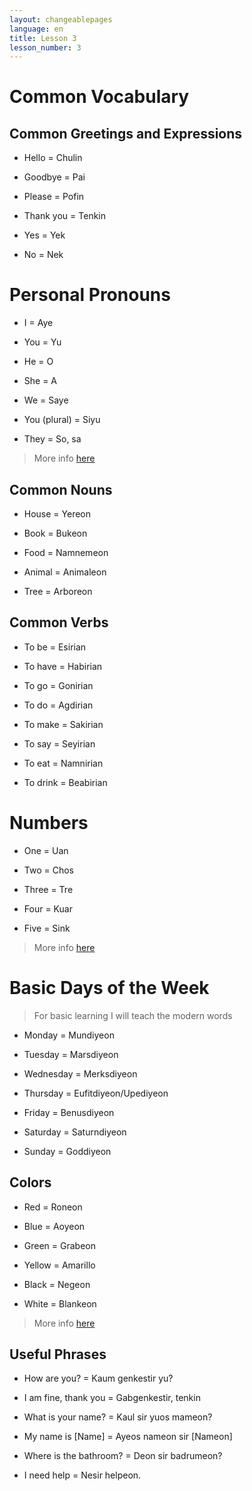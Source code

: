 ```yaml
---
layout: changeablepages
language: en
title: Lesson 3
lesson_number: 3
---
```


# Common Vocabulary

## Common Greetings and Expressions

- Hello = Chulin

- Goodbye = Pai

- Please = Pofin 

- Thank you = Tenkin

- Yes = Yek

- No = Nek

# Personal Pronouns

- I = Aye

- You = Yu

- He = O

- She = A

- We = Saye

- You (plural) = Siyu

- They = So, sa

> More info [here](../../../../docs/sentencewords/#personal-pronouns)

## Common Nouns

- House = Yereon

- Book = Bukeon

- Food = Namnemeon

- Animal = Animaleon

- Tree = Arboreon

## Common Verbs

- To be = Esirian

- To have = Habirian 

- To go = Gonirian

- To do = Agdirian

- To make = Sakirian

- To say = Seyirian

- To eat = Namnirian

- To drink = Beabirian

# Numbers 

- One = Uan

- Two = Chos

- Three = Tre

- Four = Kuar

- Five = Sink

> More info [here](../../../../docs/numbers)

# Basic Days of the Week 

> For basic learning I will teach the modern words

- Monday = Mundiyeon

- Tuesday = Marsdiyeon

- Wednesday = Merksdiyeon

- Thursday = Eufitdiyeon/Upediyeon

- Friday = Benusdiyeon

- Saturday = Saturndiyeon

- Sunday = Goddiyeon

## Colors

- Red = Roneon

- Blue = Aoyeon

- Green = Grabeon

- Yellow = Amarillo

- Black = Negeon

- White = Blankeon

> More info [here](../../../../docs/colors)


## Useful Phrases

- How are you? = Kaum genkestir yu?

- I am fine, thank you = Gabgenkestir, tenkin

- What is your name? = Kaul sir yuos mameon? 

- My name is [Name] = Ayeos nameon sir [Nameon]

- Where is the bathroom? = Deon sir badrumeon?

- I need help = Nesir helpeon.
